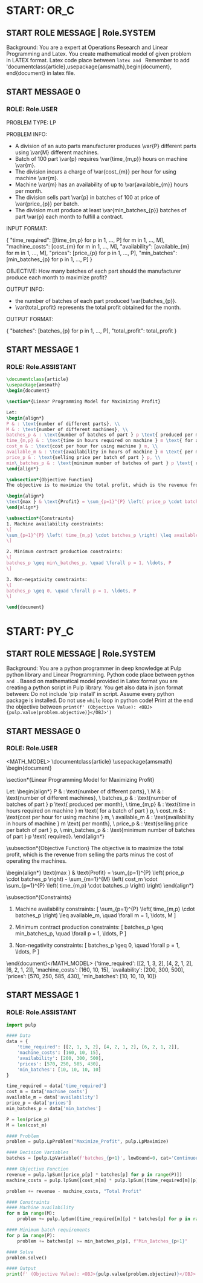 # START: OR_C 
## START ROLE MESSAGE | Role.SYSTEM 
Background: You are a expert at Operations Research and Linear Programming and Latex. You create mathematical model of given problem in LATEX format. Latex code place between ```latex and ``` Remember to add 'documentclass{article},usepackage{amsmath},begin{document}, end{document} in latex file. 
## START MESSAGE 0 
### ROLE: Role.USER
<DESCRIPTION>
PROBLEM TYPE: LP

PROBLEM INFO:

- A division of an auto parts manufacturer produces \var{P} different parts using \var{M} different machines.
- Batch of 100 part \var{p} requires \var{time_{m,p}} hours on machine \var{m}.
- The division incurs a charge of \var{cost_{m}} per hour for using machine \var{m}.
- Machine \var{m} has an availability of up to \var{available_{m}} hours per month.
- The division sells part \var{p} in batches of 100 at price of \var{price_{p}} per batch.
- The division must produce at least \var{min_batches_{p}} batches of part \var{p} each month to fulfill a contract.

INPUT FORMAT: 

{
    "time_required": [[time_{m,p} for p in 1, ..., P] for m in 1, ..., M],
    "machine_costs": [cost_{m} for m in 1, ..., M],
    "availability": [available_{m} for m in 1, ..., M],
    "prices": [price_{p} for p in 1, ..., P],
    "min_batches": [min_batches_{p} for p in 1, ..., P]
}

OBJECTIVE: How many batches of each part should the manufacturer produce each month to maximize profit?

OUTPUT INFO:

- the number of batches of each part produced \var{batches_{p}}.
- \var{total_profit} represents the total profit obtained for the month.

OUTPUT FORMAT:

{
    "batches": [batches_{p} for p in 1, ..., P],
    "total_profit": total_profit
}
</DESCRIPTION>


## START MESSAGE 1 
### ROLE: Role.ASSISTANT
```latex
\documentclass{article}
\usepackage{amsmath}
\begin{document}

\section*{Linear Programming Model for Maximizing Profit}

Let:
\begin{align*}
P & : \text{number of different parts}, \\
M & : \text{number of different machines}, \\
batches_p & : \text{number of batches of part } p \text{ produced per month}, \\
time_{m,p} & : \text{time in hours required on machine } m \text{ for a batch of part } p, \\
cost_m & : \text{cost per hour for using machine } m, \\
available_m & : \text{availability in hours of machine } m \text{ per month}, \\
price_p & : \text{selling price per batch of part } p, \\
min\_batches_p & : \text{minimum number of batches of part } p \text{ required}.
\end{align*}

\subsection*{Objective Function}
The objective is to maximize the total profit, which is the revenue from selling the parts minus the cost of operating the machines.

\begin{align*}
\text{max } & \text{Profit} = \sum_{p=1}^{P} \left( price_p \cdot batches_p \right) - \sum_{m=1}^{M} \left( cost_m \cdot \sum_{p=1}^{P} \left( time_{m,p} \cdot batches_p \right) \right)
\end{align*}

\subsection*{Constraints}
1. Machine availability constraints:
\[
\sum_{p=1}^{P} \left( time_{m,p} \cdot batches_p \right) \leq available_m, \quad \forall m = 1, \ldots, M
\]

2. Minimum contract production constraints:
\[
batches_p \geq min\_batches_p, \quad \forall p = 1, \ldots, P
\]

3. Non-negativity constraints:
\[
batches_p \geq 0, \quad \forall p = 1, \ldots, P
\]

\end{document}
```

# START: PY_C 
## START ROLE MESSAGE | Role.SYSTEM 
Background: You are a python programmer in deep knowledge at Pulp python library and Linear Programming. Python code place between ```python and ```. Based on mathematical model provided in Latex format you are creating a python script in Pulp library. You get also data in json format between: <DATA></DATA> Do not include 'pip install' in script. Assume every python package is installed. Do not use `while` loop in python code! Print at the end the objective between <OBJ></OBJ> `print(f' (Objective Value): <OBJ>{pulp.value(problem.objective)}</OBJ>')` 
## START MESSAGE 0 
### ROLE: Role.USER
<MATH_MODEL>
\documentclass{article}
\usepackage{amsmath}
\begin{document}

\section*{Linear Programming Model for Maximizing Profit}

Let:
\begin{align*}
P & : \text{number of different parts}, \\
M & : \text{number of different machines}, \\
batches_p & : \text{number of batches of part } p \text{ produced per month}, \\
time_{m,p} & : \text{time in hours required on machine } m \text{ for a batch of part } p, \\
cost_m & : \text{cost per hour for using machine } m, \\
available_m & : \text{availability in hours of machine } m \text{ per month}, \\
price_p & : \text{selling price per batch of part } p, \\
min\_batches_p & : \text{minimum number of batches of part } p \text{ required}.
\end{align*}

\subsection*{Objective Function}
The objective is to maximize the total profit, which is the revenue from selling the parts minus the cost of operating the machines.

\begin{align*}
\text{max } & \text{Profit} = \sum_{p=1}^{P} \left( price_p \cdot batches_p \right) - \sum_{m=1}^{M} \left( cost_m \cdot \sum_{p=1}^{P} \left( time_{m,p} \cdot batches_p \right) \right)
\end{align*}

\subsection*{Constraints}
1. Machine availability constraints:
\[
\sum_{p=1}^{P} \left( time_{m,p} \cdot batches_p \right) \leq available_m, \quad \forall m = 1, \ldots, M
\]

2. Minimum contract production constraints:
\[
batches_p \geq min\_batches_p, \quad \forall p = 1, \ldots, P
\]

3. Non-negativity constraints:
\[
batches_p \geq 0, \quad \forall p = 1, \ldots, P
\]

\end{document}</MATH_MODEL>
<DATA>
{'time_required': [[2, 1, 3, 2], [4, 2, 1, 2], [6, 2, 1, 2]], 'machine_costs': [160, 10, 15], 'availability': [200, 300, 500], 'prices': [570, 250, 585, 430], 'min_batches': [10, 10, 10, 10]}</DATA>


## START MESSAGE 1 
### ROLE: Role.ASSISTANT
```python
import pulp

#### Data
data = {
    'time_required': [[2, 1, 3, 2], [4, 2, 1, 2], [6, 2, 1, 2]],
    'machine_costs': [160, 10, 15],
    'availability': [200, 300, 500],
    'prices': [570, 250, 585, 430],
    'min_batches': [10, 10, 10, 10]
}

time_required = data['time_required']
cost_m = data['machine_costs']
available_m = data['availability']
price_p = data['prices']
min_batches_p = data['min_batches']

P = len(price_p)
M = len(cost_m)

#### Problem
problem = pulp.LpProblem("Maximize_Profit", pulp.LpMaximize)

#### Decision Variables
batches = [pulp.LpVariable(f'batches_{p+1}', lowBound=0, cat='Continuous') for p in range(P)]

#### Objective Function
revenue = pulp.lpSum([price_p[p] * batches[p] for p in range(P)])
machine_costs = pulp.lpSum([cost_m[m] * pulp.lpSum([time_required[m][p] * batches[p] for p in range(P)]) for m in range(M)])

problem += revenue - machine_costs, "Total Profit"

#### Constraints
#### Machine availability
for m in range(M):
    problem += pulp.lpSum([time_required[m][p] * batches[p] for p in range(P)]) <= available_m[m], f"Machine_Usage_{m+1}"

#### Minimum batch requirements
for p in range(P):
    problem += batches[p] >= min_batches_p[p], f"Min_Batches_{p+1}"

#### Solve
problem.solve()

#### Output
print(f' (Objective Value): <OBJ>{pulp.value(problem.objective)}</OBJ>')
```


